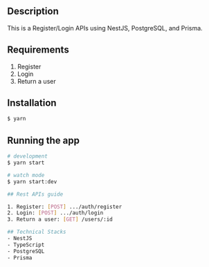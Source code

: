 ## Description

This is a Register/Login APIs using NestJS, PostgreSQL, and Prisma.

## Requirements

1. Register
2. Login
3. Return a user

## Installation

```bash
$ yarn
```

## Running the app

```bash
# development
$ yarn start

# watch mode
$ yarn start:dev

## Rest APIs guide

1. Register: [POST] .../auth/register
2. Login: [POST] .../auth/login
3. Return a user: [GET] /users/:id

## Technical Stacks
- NestJS
- TypeScript
- PostgreSQL
- Prisma
